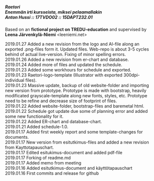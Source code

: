 ##### Raetori <br> Enemmän irti kursseista, miksei pelaamallakin <br>  Anton Hussi :: 17TVDO02 :: 15DAPT232.01

Based on an **fictional project on TREDU-education** and supervised by **Leena Järvenkylä-Niemi** <leeniemi.net>

2019.01.27  Added a new revision from the logo and AI-file along an exported .png-files form it. Updated files. Web-repo is about 3-5 cycles behind of actual live-version. Fixing of minor spelling errors.<br />
2019.01.26  Added a new revision from er-chart and database.<br />
2019.01.24  Added more of files and updated the schedule.<br />
2019.01.23  Added some workhours for schedule and exported.<br />
2019.01.23  Raetori-logo-template (Illustrator with exported 300dpi-individual files).<br />
2019.01.23  Massive update, backup of old website-folder and importing new version from prototype. Prototype is made with bootstrap, heavily modificated grayscale-template along new fonts, styles, etc. Prototype need to be refine and decrease size of footprint of files.<br />
2019.01.22  Added website-folder, bootstrap-files and baremetal html.<br />
2019.01.22  Schedule got update due some of planning error and added some new functionality for it.<br />
2019.01.22  Added ER-chart and database-chart.<br />
2019.01.21  Added schedule-1.0.<br />
2019.01.17  Added first weekly report and some template-changes for documents.<br />
2019.01.17  New version from esitutkimus-files and added a new revision from Kayttotapauschart.<br />
2019.01.17  Edited esitukimus-document and added pdf-file<br />
2019.01.17  Forking of readme.md<br />
2019.01.17  Added memo from meeting<br />
2019.01.16  Added esitutkimus-document and käyttötapauschart<br />
2019.01.16  First commits and release for github<br />
